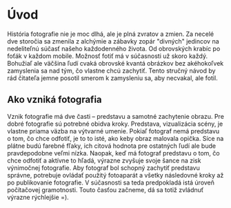 # Úvod

História fotografie nie je moc dlhá, ale je plná zvratov a zmien. Za necelé dve storočia sa zmenila z alchýmie a zábavky zopár "divných" jedincov na nedeliteľnú súčasť našeho každodenného života. Od obrovských krabíc po foťák v každom mobile. Možnosť fotiť má v súčasnosti už skoro každý. Bohužiaľ ale väčšina ľudí cvaká obrovské kvantá obrázkov bez akéhokoľvek zamyslenia sa nad tým, čo vlastne chcú zachytiť. Tento stručný návod by rád čitateľa jemne posotil smerom k zamysleniu sa, aby necvakal, ale fotil.

## Ako vzniká fotografia

Vznik fotografie má dve časti – predstavu a samotné zachytenie obrazu. Pre dobré fotografie sú potrebné obidva kroky. Predstava, vizualizácia scény, je vlastne priama väzba na výtvarné umenie. Pokiaľ fotograf nemá predstavu o tom, čo chce odfotiť, je to to isté, ako keby obraz malovala opička. Síce na plátne budú farebné fľaky, ich citová hodnota pre ostatných ľudí ale bude pravdepodobne veľmi nízka. Naopak, keď má fotograf predstavu o tom, čo chce odfotiť a aktívne to hľadá, výrazne zvyšuje svoje šance na zisk výnimočnej fotografie. Aby fotograf bol schopný zachytiť predstavu správne, potrebuje ovládať použitý fotoaparát a všetky následovné kroky až po publikovanie fotografie. V súčasnosti sa teda predpokladá istá úroveň počítačovej gramotnosti. Touto časťou začneme, dá sa totiž zvládnuť výrazne rýchlejšie =).
